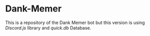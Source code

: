 # Dank-Memer
This is a repository of the Dank Memer bot but this version is using _Discord.js_ library and _quick.db_ Database.
